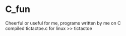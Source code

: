 # C_fun
Cheerful or useful for me, programs written by me on C\
compiled tictactoe.c for linux >> tictactoe

